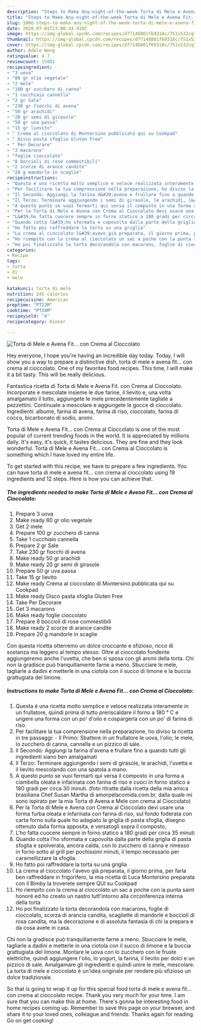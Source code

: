 ```yaml
---
description: "Steps to Make Any-night-of-the-week Torta di Mele e Avena Fit... con Crema al Cioccolato"
title: "Steps to Make Any-night-of-the-week Torta di Mele e Avena Fit... con Crema al Cioccolato"
slug: 1066-steps-to-make-any-night-of-the-week-torta-di-mele-e-avena-fit-con-crema-al-cioccolato
date: 2020-07-01T23:00:34.910Z
image: https://img-global.cpcdn.com/recipes/d77148801f69318c/751x532cq70/torta-di-mele-e-avena-fit-con-crema-al-cioccolato-recipe-main-photo.jpg
thumbnail: https://img-global.cpcdn.com/recipes/d77148801f69318c/751x532cq70/torta-di-mele-e-avena-fit-con-crema-al-cioccolato-recipe-main-photo.jpg
cover: https://img-global.cpcdn.com/recipes/d77148801f69318c/751x532cq70/torta-di-mele-e-avena-fit-con-crema-al-cioccolato-recipe-main-photo.jpg
author: Adele Wong
ratingvalue: 4.7
reviewcount: 15881
recipeingredient:
- "3 uova"
- "80 gr olio vegetale"
- "2 mele"
- "100 gr zucchero di canna"
- "1 cucchiaio cannella"
- "2 gr Sale"
- "230 gr fiocchi di avena"
- "50 gr arachidi"
- "20 gr semi di girasole"
- "50 gr uva passa"
- "15 gr lievito"
- " Crema al cioccolato di Montersino pubblicata qui su Cookpad"
- " Disco pasta sfoglia Gluten Free"
- " Per Decorare"
- "3 macarons"
- "foglie cioccolato"
- "8 boccioli di rose commestibili"
- "2 scorze di arance candite"
- "20 g mandorle in scaglie"
recipeinstructions:
- "Questa è una ricetta molto semplice e veloce realizzata interamente in un frullatore, quindi prima di tutto preriscaldare il forno a 180 ° C e ungere una forma con un po&#39; d&#39;olio e cospargerla con un po&#39; di farina di riso."
- "Per facilitare la tua comprensione nella preparazione, ho diviso la ricetta in tre passaggi: Il Primo: Sbattere in un frullatore le uova, l&#39;olio, le mele, lo zucchero di canna, cannella e un pizzico di sale."
- "Il Secondo: Aggiungi la farina d&#39;avena e frullare fino a quando tutti gli ingredienti siano ben amalgamati"
- "Il Terzo: Terminare aggiungendo i semi di girasole, le arachidi, l&#39;uvetta e il lievito mescolando con una spatola a mano."
- "A questo punto se vuoi fermarti qui versa il composto in una forma a ciambella oleata e infarinata con farina di riso e cuoci in forno statico a 180 gradi per circa 30 minuti. (foto ritratte dalla ricetta della mia amica brasiliana Chef Susan Martha di amorpelacomida.com.br, dalla quale mi sono ispirato per la mia Torta di Avena e Mele con crema al Cioccolato)"
- "Per la Torta di Mele e Avena con Crema al Cioccolato devi usare una forma furba oleata e infarinata con farina di riso, sul fondo foderata con carta forno sulla quale ho adagiato la griglia di pasta sfoglia, disegno ottenuto dalla forma apposita, e versatogli sopra il composto,"
- "L&#39;ho fatta cuocere sempre in forno statico a 180 gradi per circa 35 minuti"
- "Quando cotta l&#39;ho sformata e capovolta dalla parte della griglia di pasta sfoglia e spolverata, ancora calda, con lo zucchero di canna e rimesso in forno sotto al grill per pochissimi minuti, il tempo necessario per caramellizzare la sfoglia."
- "Ho fatto poi raffreddare la torta su una griglia"
- "La crema al cioccolato l&#39;avevo già preparata, il giorno prima, per farla ben raffreddare in frigorifero, la mia ricetta di Luca Montersino preparata con il Bimby la troverete sempre QUI su Cookpad"
- "Ho riempito con la crema al cioccolato un sac a poche con la punta saint honoré ed ho creato un nastro tutt&#39;intorno alla circonferenza interna della torta"
- "Ho poi finalizzato la torta decorandola con macarons, foglie di cioccolato, scorza di arancia candita, scagliette di mandorle e boccioli di rosa candita, ma la decorazione e di assoluta fantasia di chi la prepara e da cosa avete in casa."
categories:
- Recipe
tags:
- torta
- di
- mele

katakunci: torta di mele 
nutrition: 245 calories
recipecuisine: American
preptime: "PT22M"
cooktime: "PT34M"
recipeyield: "4"
recipecategory: Dinner

---
```



![Torta di Mele e Avena Fit... con Crema al Cioccolato](https://img-global.cpcdn.com/recipes/d77148801f69318c/751x532cq70/torta-di-mele-e-avena-fit-con-crema-al-cioccolato-recipe-main-photo.jpg)

Hey everyone, I hope you're having an incredible day today. Today, I will show you a way to prepare a distinctive dish, torta di mele e avena fit... con crema al cioccolato. One of my favorites food recipes. This time, I will make it a bit tasty. This will be really delicious.

Fantastica ricetta di Torta di Mele e Avena Fit. con Crema al Cioccolato. Incorporate e mescolate insieme le due farine, il lievito e, una volta amalgamato il tutto, aggiungete le mele precedentemente tagliate a pezzettini. Continuate a mescolare e aggiungete le gocce di cioccolato. Ingredienti: albume, farina di avena, farina di riso, cioccolato, farina di cocco, bicarbonato di sodio, aromi.

Torta di Mele e Avena Fit... con Crema al Cioccolato is one of the most popular of current trending foods in the world. It is appreciated by millions daily. It's easy, it's quick, it tastes delicious. They are fine and they look wonderful. Torta di Mele e Avena Fit... con Crema al Cioccolato is something which I have loved my entire life.


To get started with this recipe, we have to prepare a few ingredients. You can have torta di mele e avena fit... con crema al cioccolato using 19 ingredients and 12 steps. Here is how you can achieve that.

<!--inarticleads1-->

##### The ingredients needed to make Torta di Mele e Avena Fit... con Crema al Cioccolato:

1. Prepare 3 uova
1. Make ready 80 gr olio vegetale
1. Get 2 mele
1. Prepare 100 gr zucchero di canna
1. Take 1 cucchiaio cannella
1. Prepare 2 gr Sale
1. Take 230 gr fiocchi di avena
1. Make ready 50 gr arachidi
1. Make ready 20 gr semi di girasole
1. Prepare 50 gr uva passa
1. Take 15 gr lievito
1. Make ready  Crema al cioccolato di Montersino pubblicata qui su Cookpad
1. Make ready  Disco pasta sfoglia Gluten Free
1. Take  Per Decorare
1. Get 3 macarons
1. Make ready foglie cioccolato
1. Prepare 8 boccioli di rose commestibili
1. Make ready 2 scorze di arance candite
1. Prepare 20 g mandorle in scaglie


Con questa ricetta otterremo un dolce croccante e sfizioso, ricco di sostanza ma leggero al tempo stesso. Oltre al cioccolato fondente aggiungeremo anche l&#39;uvetta, che ben si sposa con gli aromi della torta. Chi non la gradisce può tranquillamente farne a meno. Sbucciare le mele, tagliarle a dadini e metterle in una ciotola con il succo di limone e la buccia grattugiata del limone. 

<!--inarticleads2-->

##### Instructions to make Torta di Mele e Avena Fit... con Crema al Cioccolato:

1. Questa è una ricetta molto semplice e veloce realizzata interamente in un frullatore, quindi prima di tutto preriscaldare il forno a 180 ° C e ungere una forma con un po&#39; d&#39;olio e cospargerla con un po&#39; di farina di riso.
1. Per facilitare la tua comprensione nella preparazione, ho diviso la ricetta in tre passaggi: - Il Primo: Sbattere in un frullatore le uova, l&#39;olio, le mele, lo zucchero di canna, cannella e un pizzico di sale.
1. Il Secondo: Aggiungi la farina d&#39;avena e frullare fino a quando tutti gli ingredienti siano ben amalgamati
1. Il Terzo: Terminare aggiungendo i semi di girasole, le arachidi, l&#39;uvetta e il lievito mescolando con una spatola a mano.
1. A questo punto se vuoi fermarti qui versa il composto in una forma a ciambella oleata e infarinata con farina di riso e cuoci in forno statico a 180 gradi per circa 30 minuti. (foto ritratte dalla ricetta della mia amica brasiliana Chef Susan Martha di amorpelacomida.com.br, dalla quale mi sono ispirato per la mia Torta di Avena e Mele con crema al Cioccolato)
1. Per la Torta di Mele e Avena con Crema al Cioccolato devi usare una forma furba oleata e infarinata con farina di riso, sul fondo foderata con carta forno sulla quale ho adagiato la griglia di pasta sfoglia, disegno ottenuto dalla forma apposita, e versatogli sopra il composto,
1. L&#39;ho fatta cuocere sempre in forno statico a 180 gradi per circa 35 minuti
1. Quando cotta l&#39;ho sformata e capovolta dalla parte della griglia di pasta sfoglia e spolverata, ancora calda, con lo zucchero di canna e rimesso in forno sotto al grill per pochissimi minuti, il tempo necessario per caramellizzare la sfoglia.
1. Ho fatto poi raffreddare la torta su una griglia
1. La crema al cioccolato l&#39;avevo già preparata, il giorno prima, per farla ben raffreddare in frigorifero, la mia ricetta di Luca Montersino preparata con il Bimby la troverete sempre QUI su Cookpad
1. Ho riempito con la crema al cioccolato un sac a poche con la punta saint honoré ed ho creato un nastro tutt&#39;intorno alla circonferenza interna della torta
1. Ho poi finalizzato la torta decorandola con macarons, foglie di cioccolato, scorza di arancia candita, scagliette di mandorle e boccioli di rosa candita, ma la decorazione e di assoluta fantasia di chi la prepara e da cosa avete in casa.


Chi non la gradisce può tranquillamente farne a meno. Sbucciare le mele, tagliarle a dadini e metterle in una ciotola con il succo di limone e la buccia grattugiata del limone. Montare le uova con lo zucchero con le fruste elettriche, quindi aggiungere l&#39;olio, lo yogurt, la farina, il lievito per dolci e un pizzico di sale. Amalgamare gli ingredienti e quindi unire le mele, mescolare. La torta di mele e cioccolato è un&#39;idea originale per rendere più sfizioso un dolce tradizionale. 

So that is going to wrap it up for this special food torta di mele e avena fit... con crema al cioccolato recipe. Thank you very much for your time. I am sure that you can make this at home. There's gonna be interesting food in home recipes coming up. Remember to save this page on your browser, and share it to your loved ones, colleague and friends. Thanks again for reading. Go on get cooking!

